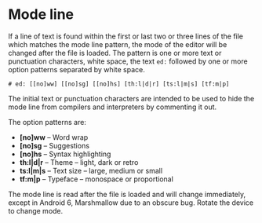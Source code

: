 # Mode line

If a line of text is found within the first or last two or three lines
of the file which matches the mode line pattern, the mode of the
editor will be changed after the file is loaded. The pattern is one or
more text or punctuation characters, white space, the text `ed:`
followed by one or more option patterns separated by white space.

```
# ed: [[no]ww] [[no]sg] [[no]hs] [th:l|d|r] [ts:l|m|s] [tf:m|p]
```

The initial text or punctuation characters are intended to be used to
hide the mode line from compilers and interpreters by commenting it
out.

The option patterns are:

 * **[no]ww** &ndash; Word wrap
 * **[no]sg** &ndash; Suggestions
 * **[no]hs** &ndash; Syntax highlighting
 * **th:l|d|r** &ndash; Theme &ndash; light, dark or retro
 * **ts:l|m|s** &ndash; Text size &ndash; large, medium or small
 * **tf:m|p** &ndash; Typeface &ndash; monospace or proportional

The mode line is read after the file is loaded and will change
immediately, except in Android 6, Marshmallow due to an obscure
bug. Rotate the device to change mode.
